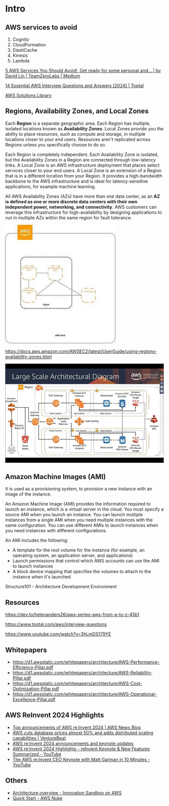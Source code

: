 # Intro

## AWS services to avoid

1. Cognito
2. CloudFormation
3. ElastiCache
4. Kinesis
5. Lambda

[5 AWS Services You Should Avoid!. Get ready for some personal and… | by David Lin | TeamZeroLabs | Medium](https://medium.com/teamzerolabs/5-aws-services-you-should-avoid-f45111cc10cd)

[14 Essential AWS Interview Questions and Answers [2024] | Toptal](https://www.toptal.com/aws/interview-questions)

[AWS Solutions Library](https://aws.amazon.com/solutions)

## Regions, Availability Zones, and Local Zones

Each **Region** is a separate geographic area. Each Region has multiple, isolated locations known as **Availability Zones**. Local Zones provide you the ability to place resources, such as compute and storage, in multiple locations closer to your end users. Resources aren't replicated across Regions unless you specifically choose to do so.

Each Region is completely independent. Each Availability Zone is isolated, but the Availability Zones in a Region are connected through low-latency links. A Local Zone is an AWS infrastructure deployment that places select services closer to your end users. A Local Zone is an extension of a Region that is in a different location from your Region. It provides a high-bandwidth backbone to the AWS infrastructure and is ideal for latency-sensitive applications, for example machine learning.

All AWS Availability Zones (AZs) have more than one data center, as an **AZ is defined as one or more discrete data centers with their own independent power, networking, and connectivity**. AWS customers can leverage this infrastructure for high-availability by designing applications to run in multiple AZs within the same region for fault tolerance.

![image](../../media/Cloud-AWS-Intro-image1.jpg)

https://docs.aws.amazon.com/AWSEC2/latest/UserGuide/using-regions-availability-zones.html

![image](../../media/Cloud-AWS-Intro-image2.jpg)

## Amazon Machine Images (AMI)

It is used as a provisioning system, to provision a new instance with an image of the instance.

An Amazon Machine Image (AMI) provides the information required to launch an instance, which is a virtual server in the cloud. You must specify a source AMI when you launch an instance. You can launch multiple instances from a single AMI when you need multiple instances with the same configuration. You can use different AMIs to launch instances when you need instances with different configurations.

An AMI includes the following:

- A template for the root volume for the instance (for example, an operating system, an application server, and applications)
- Launch permissions that control which AWS accounts can use the AMI to launch instances
- A block device mapping that specifies the volumes to attach to the instance when it's launched

Structure101 - Architecture Development Environment

## Resources

https://dev.to/helenanders26/aws-series-aws-from-a-to-z-45b1

https://www.toptal.com/aws/interview-questions

https://www.youtube.com/watch?v=3hLmDS179YE

## Whitepapers

- https://d1.awsstatic.com/whitepapers/architecture/AWS-Performance-Efficiency-Pillar.pdf
- https://d1.awsstatic.com/whitepapers/architecture/AWS-Reliability-Pillar.pdf
- https://d1.awsstatic.com/whitepapers/architecture/AWS-Cost-Optimization-Pillar.pdf
- https://d1.awsstatic.com/whitepapers/architecture/AWS-Operational-Excellence-Pillar.pdf

## AWS ReInvent 2024 Highlights

- [Top announcements of AWS re:Invent 2024 | AWS News Blog](https://aws.amazon.com/blogs/aws/top-announcements-of-aws-reinvent-2024/)
- [AWS cuts database prices almost 50% and adds distributed scaling capabilities | VentureBeat](https://venturebeat.com/data-infrastructure/aws-cuts-database-prices-almost-50-and-adds-distributed-scaling-capabilities/)
- [AWS re:Invent 2024 announcements and keynote updates](https://www.aboutamazon.com/news/aws/aws-reinvent-2024-keynote-live-news-updates)
- [AWS re:Invent 2024 Highlights - reInvent Keynote & New Features Summarized - YouTube](https://www.youtube.com/watch?v=VVGcp_Wypuo)
- [The AWS re:Invent CEO Keynote with Matt Garman in 10 Minutes - YouTube](https://www.youtube.com/watch?v=rQiziOkJFSg)

## Others

- [Architecture overview - Innovation Sandbox on AWS](https://docs.aws.amazon.com/solutions/latest/innovation-sandbox-on-aws/architecture-overview.html)
- [Quick Start - AWS Nuke](https://aws-nuke.ekristen.dev/quick-start/)
